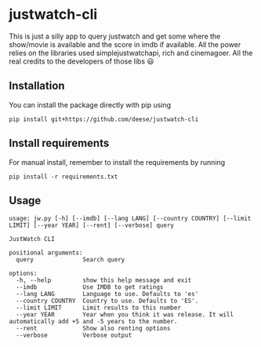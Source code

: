 # justwatch-cli

This is just a silly app to query justwatch and get some where the show/movie is available and the score in imdb if available.
All the power relies on the libraries used simplejustwatchapi, rich and cinemagoer. All the real credits to the developers of those libs 😃

## Installation 
You can install the package directly with pip using

```pip install git+https://github.com/deese/justwatch-cli```

## Install requirements

For manual install, remember to install the requirements by running

```pip install -r requirements.txt``` 

## Usage

```
usage: jw.py [-h] [--imdb] [--lang LANG] [--country COUNTRY] [--limit LIMIT] [--year YEAR] [--rent] [--verbose] query

JustWatch CLI

positional arguments:
  query              Search query

options:
  -h, --help         show this help message and exit
  --imdb             Use IMDB to get ratings
  --lang LANG        Language to use. Defaults to 'es'
  --country COUNTRY  Country to use. Defaults to 'ES'.
  --limit LIMIT      Limit results to this number
  --year YEAR        Year when you think it was release. It will automatically add +5 and -5 years to the number.
  --rent             Show also renting options
  --verbose          Verbose output
```
